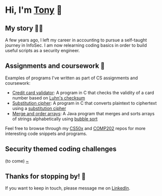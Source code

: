 # Hi, I'm [Tony](https://www.linkedin.com/in/tonykliu/) 👋
<!-- ![My picture](/profile/img/headshot-200px.jpg) -->

## My story 👨‍💻
A few years ago, I left my career in accounting to pursue a self-taught journey in InfoSec. I am now relearning coding basics in order to build useful scripts as a security engineer.

## Assignments and coursework 💭
Examples of programs I've written as part of CS assignments and coursework:
- [Credit card validator](https://github.com/reluctantHero21/cs50x/blob/main/c/credit/readme.md): A program in C that checks the validity of a card number based on [Luhn's checksum](https://en.wikipedia.org/wiki/Luhn_algorithm)
- [Substitution cipher](https://github.com/reluctantHero21/cs50x/blob/main/c/substitution/readme.md): A program in C that converts plaintext to ciphertext using a [substitution cipher](https://en.wikipedia.org/wiki/Substitution_cipher)
- [Merge and order arrays](https://github.com/reluctantHero21/comp202/tree/main/java/array-merge-sort): A Java program that merges and sorts arrays of strings alphabetically using [bubble sort](https://www.youtube.com/watch?v=koMpGeZpu4Q)

Feel free to browse through my [CS50x](https://github.com/reluctantHero21/cs50x) and [COMP202](https://github.com/reluctantHero21/comp202) repos for more interesting code snippets and programs.

## Security themed coding challenges
(to come)
[~](https://github.com/gracenolan/Notes/blob/master/interview-study-notes-for-security-engineering.md#security-themed-coding-challenges)

## Thanks for stopping by! 🙏
If you want to keep in touch, please message me on [LinkedIn](https://www.linkedin.com/in/tonykliu/).
